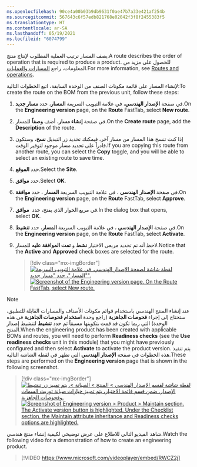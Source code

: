 ```yaml
---
ms.openlocfilehash: 90ce4a00b03b9db9631f0ae47b7a33e421af254b
ms.sourcegitcommit: 567643c6f57edb821768e02042f3f8f2455383f5
ms.translationtype: HT
ms.contentlocale: ar-SA
ms.lasthandoff: 05/19/2021
ms.locfileid: "6074799"
---
```

<span data-ttu-id="aff97-101">يصف المسار ترتيب العملية المطلوب لإنتاج منتج.</span><span class="sxs-lookup"><span data-stu-id="aff97-101">A route describes the order of operation that is required to produce a product.</span></span> <span data-ttu-id="aff97-102">للحصول على مزيد من المعلومات، راجع [المسارات والعمليات](https://docs.microsoft.com/dynamics365/supply-chain/production-control/routes-operations/?azure-portal=true).</span><span class="sxs-lookup"><span data-stu-id="aff97-102">For more information, see [Routes and operations](https://docs.microsoft.com/dynamics365/supply-chain/production-control/routes-operations/?azure-portal=true).</span></span>

<span data-ttu-id="aff97-103">لإنشاء المسار على قائمة مكونات الصنف من الوحدة السابقة، اتبع الخطوات التالية:</span><span class="sxs-lookup"><span data-stu-id="aff97-103">To create the route on the BOM from the previous unit, follow these steps:</span></span>

1.  <span data-ttu-id="aff97-104">في صفحة **الإصدار الهندسي**، في علامة التبويب السريعة **المسار**، حدد **مسار جديد**.</span><span class="sxs-lookup"><span data-stu-id="aff97-104">On the **Engineering version** page, on the **Route** FastTab, select **New route**.</span></span>

1.  <span data-ttu-id="aff97-105">في صفحة **إنشاء مسار**، أضف **وصفاً** للمسار.</span><span class="sxs-lookup"><span data-stu-id="aff97-105">On the **Create route** page, add the **Description** of the route.</span></span>

1.  <span data-ttu-id="aff97-106">إذا كنت تنسخ هذا المسار من مسار آخر، فيمكنك تحديد زر التبديل **نسخ**، وستكون قادراً على تحديد مسار موجود لتوفير الوقت.</span><span class="sxs-lookup"><span data-stu-id="aff97-106">If you are copying this route from another route, you can select the **Copy** toggle, and you will be able to select an existing route to save time.</span></span>

1.  <span data-ttu-id="aff97-107">حدد **الموقع**.</span><span class="sxs-lookup"><span data-stu-id="aff97-107">Select the **Site**.</span></span>

1.  <span data-ttu-id="aff97-108">حدد **موافق**.</span><span class="sxs-lookup"><span data-stu-id="aff97-108">Select **OK**.</span></span>

1.  <span data-ttu-id="aff97-109">في صفحة **الإصدار الهندسي** ، في علامة التبويب السريعة **المسار** ، حدد **موافقة**.</span><span class="sxs-lookup"><span data-stu-id="aff97-109">On the **Engineering version** page, on the **Route** FastTab, select **Approve**.</span></span>

1.  <span data-ttu-id="aff97-110">في مربع الحوار الذي يفتح، حدد  **موافق**.</span><span class="sxs-lookup"><span data-stu-id="aff97-110">In the dialog box that opens, select **OK**.</span></span>

1.  <span data-ttu-id="aff97-111">في صفحة **الإصدار الهندسي** ، في علامة التبويب السريعة **المسار**، حدد **تنشيط**.</span><span class="sxs-lookup"><span data-stu-id="aff97-111">On the **Engineering version** page, on the **Route** FastTab, select **Activate**.</span></span>

1.  <span data-ttu-id="aff97-112">لاحظ أنه تم تحديد مربعي الاختيار **نشط** و **‏‏تمت الموافقة عليه** للمسار.</span><span class="sxs-lookup"><span data-stu-id="aff97-112">Notice that the **Active** and **Approved** check boxes are selected for the route.</span></span>

    > [!div class="mx-imgBorder"]
    > <span data-ttu-id="aff97-113">[![لقطة شاشة لصفحة الإصدار الهندسي. في علامة التبويب السريعة "المسار"، حدد "مسار جديد".](../media/create-route.png)](../media/create-route.png#lightbox)</span><span class="sxs-lookup"><span data-stu-id="aff97-113">[![Screenshot of the Engineering version page. On the Route FastTab, select New route.](../media/create-route.png)](../media/create-route.png#lightbox)</span></span>

> [!NOTE]
> <span data-ttu-id="aff97-114">عند إنشاء المنتج الهندسي باستخدام قوائم مكونات الأصناف والمسارات القابلة للتطبيق، ستحتاج إلى إجراء **فحوصات الجاهزية** (راجع وحدة **استخدام فحوصات الجاهزية** في هذه الوحدة) التي ربما تكون قد قمت بتكوينها مسبقاً ثم حدد **تنشيط** لتنشيط إصدار المنتج.</span><span class="sxs-lookup"><span data-stu-id="aff97-114">When the engineering product has been created with applicable BOMs and routes, you will need to perform **Readiness checks** (see the **Use readiness checks** unit in this module) that you might have previously configured and then select **Activate** to activate the product version.</span></span> <span data-ttu-id="aff97-115">يتم تنفيذ هذه الخطوات في صفحة **الإصدار الهندسي** التي تظهر في لقطة الشاشة التالية.</span><span class="sxs-lookup"><span data-stu-id="aff97-115">These steps are performed on the **Engineering version** page that is shown in the following screenshot.</span></span>

> [!div class="mx-imgBorder"]
> <span data-ttu-id="aff97-116">[![لقطة شاشة لقسم الإصدار الهندسي > المنتج > الصيانة >. يتم تمييز زر تنشيط الإصدار. ضمن قسم قائمة الاختيار، يتم تمييز خيارات صيانة توريث السمات وفحوصات الجاهزية.](../media/activate-product-version.png)](../media/activate-product-version.png#lightbox)</span><span class="sxs-lookup"><span data-stu-id="aff97-116">[![Screenshot of Engineering version > Product > Maintain section. The Activate version button is highlighted. Under the Checklist section, the Maintain attribute inheritance and Readiness checks options are highlighted.](../media/activate-product-version.png)](../media/activate-product-version.png#lightbox)</span></span>

<span data-ttu-id="aff97-117">شاهد الفيديو التالي للاطلاع على عرض توضيحي لكيفية إنشاء منتج هندسي.</span><span class="sxs-lookup"><span data-stu-id="aff97-117">Watch the following video for a demonstration of how to create an engineering product.</span></span>

> [!VIDEO https://www.microsoft.com/videoplayer/embed/RWCZ2j]

